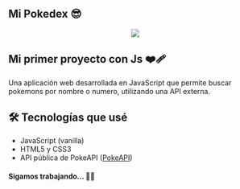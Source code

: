 ## Mi Pokedex  😎




<div id="header" align="center">
  <img src="https://media4.giphy.com/media/v1.Y2lkPTc5MGI3NjExdnhjdXUwaWt3bWZkeTNtN3JjYTBwb3h3M3FtcWhwdmN4MXZqN2VscSZlcD12MV9pbnRlcm5hbF9naWZfYnlfaWQmY3Q9Zw/5hqs5IXmeIRFe6UlQa/giphy.webp" />
</div>




## Mi primer proyecto con Js ❤️‍🩹

Una aplicación web desarrollada en JavaScript que permite buscar pokemons por nombre o numero, utilizando una API externa.


## 🛠️ Tecnologías que usé

- JavaScript (vanilla)
- HTML5 y CSS3
- API pública de PokeAPI ([PokeAPI](https://pokeapi.co/))

#### Sigamos trabajando... 🙋‍♂️
